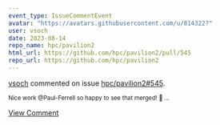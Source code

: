 ```yaml
---
event_type: IssueCommentEvent
avatar: "https://avatars.githubusercontent.com/u/814322?"
user: vsoch
date: 2023-08-14
repo_name: hpc/pavilion2
html_url: https://github.com/hpc/pavilion2/pull/545
repo_url: https://github.com/hpc/pavilion2
---
```


<a href='https://github.com/vsoch' target='_blank'>vsoch</a> commented on issue <a href='https://github.com/hpc/pavilion2/pull/545' target='_blank'>hpc/pavilion2#545</a>.

<small>Nice work @Paul-Ferrell so happy to see that merged! :partying_face: ...</small>

<a href='https://github.com/hpc/pavilion2/pull/545' target='_blank'>View Comment</a>